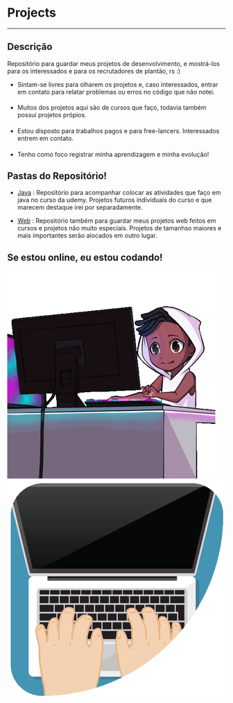 # Projects
---
## Descrição

Repositório para guardar meus projetos de desenvolvimento, e mostrá-los para os interessados e para os recrutadores de plantão, rs :)

- Sintam-se livres para olharem os projetos e, caso interessados, entrar em contato para relatar problemas ou erros no código que não notei.
####
- Muitos dos projetos aqui são de cursos que faço, todavia também possui projetos própios.
####
- Estou disposto para trabalhos pagos e para free-lancers. Interessados entrem em contato.
####
- Tenho como foco registrar minha aprendizagem e minha evolução!

## Pastas do Repositório!

- [Java](https://github.com/AAndreLuis-dev/Projects/tree/main/Java) : Repositório para acompanhar colocar as atividades que faço em java no curso da udemy. Projetos futuros individuais do curso e que marecem destaque irei por separadamente.

- [Web](https://github.com/AAndreLuis-dev/Projects/tree/main/Web) : Repositório também para guardar meus projetos web feitos em cursos e projetos não muito especiais. Projetos de tamanhso maiores e mais importantes serão alocados em outro lugar.


## Se estou online, eu estou codando!

![Homem codando](https://github.com/AAndreLuis-dev/Projects/blob/main/images/xero-code.gif?raw=true) 
![Mãos codando](https://github.com/AAndreLuis-dev/Projects/blob/main/images/kroppa-digital.gif?raw=true)
